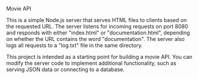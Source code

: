 Movie API

This is a simple Node.js server that serves HTML files to clients based on the requested URL. The server listens for incoming requests on port 8080 and responds with either "index.html" or "documentation.html", depending on whether the URL contains the word "documentation". The server also logs all requests to a "log.txt" file in the same directory.

This project is intended as a starting point for building a movie API. You can modify the server code to implement additional functionality, such as serving JSON data or connecting to a database.
